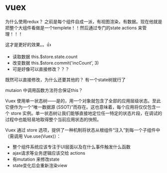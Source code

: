 # vuex
为什么使用redux？ 之前是每个组件自成一派，有视图渲染，有数据。现在他就是把整个大组件看做是一个templete！！然后通过专门的state actions 来管理！！！

这才是更好的效果。。👍

- 读取数据 this.$store.state.count
- 改变数据 this.$store.commit('incCount', 3)
- 可是好像可以直接修改？？？

既然可以直接修改，为什么还要其他的？ 有一个state树就行了

mutaion 中调用函数方法符合保证this？

Vuex 使用单一状态树——是的，用一个对象就包含了全部的应用层级状态。至此它便作为一个“唯一数据源 (SSOT)”而存在。这也意味着，每个应用将仅仅包含一个 store 实例。单一状态树让我们能够直接地定位任一特定的状态片段，在调试的过程中也能轻易地取得整个当前应用状态的快照。

Vuex 通过 store 选项，提供了一种机制将状态从根组件“注入”到每一个子组件中（需调用 Vue.use(Vuex)）：

- 整个组件系统应该专注于UI层面以及在什么事件触发什么函数
- ajax请求等业务逻辑应该交给 actions
- 有mutation 来修改state
- state变化后会重新渲染view